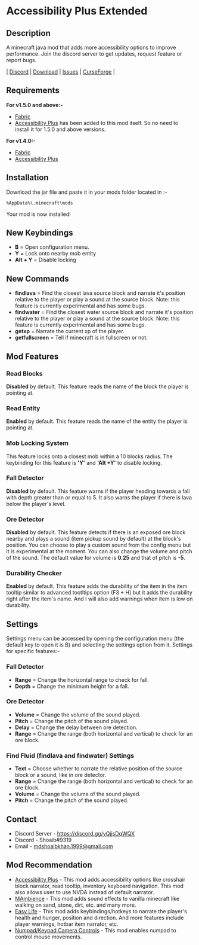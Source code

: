 # Accessibility Plus Extended

## Description

 A minecraft java mod that adds more accessibility options to improve performance. Join the discord server to get updates, request feature or report bugs. 

 | [Discord](https://discord.gg/yQjjsDqWQX) | [Download](https://www.curseforge.com/minecraft/mc-mods/accessibility-plus-extended/files) | [Issues](https://github.com/shoaib11120/Accessibility-Plus-Extended/issues) | [CurseForge](https://www.curseforge.com/minecraft/mc-mods/accessibility-plus-extended) |

## Requirements

**For v1.5.0 and above:-**
- [Fabric](https://fabricmc.net/wiki/install)
- [Accessibility Plus](https://www.curseforge.com/minecraft/mc-mods/accessibility-plus) has been added to this mod itself. So no need to install it for 1.5.0 and above versions.

**For v1.4.0:-**
- [Fabric](https://fabricmc.net/wiki/install)
- [Accessibility Plus](https://www.curseforge.com/minecraft/mc-mods/accessibility-plus)

## Installation

 Download the jar file and paste it in your mods folder located in :-

    %AppData%\.minecraft\mods
 Your mod is now installed!

## New Keybindings

- **B** = Open configuration menu.
- **Y** = Lock onto nearby mob entity
- **Alt + Y** = Disable locking

## New Commands

- **findlava** = Find the closest lava source block and narrate it's position relative to the player or play a sound at the source block. Note: this feature is currently experimental and has some bugs.
- **findwater** = Find the closest water source block and narrate it's position relative to the player or play a sound at the source block. Note: this feature is currently experimental and has some bugs.
- **getxp** = Narrate the current xp of the player.
- **getfullscreen** = Tell if minecraft is in fullscreen or not.

## Mod Features

### **Read Blocks**

 __Disabled__ by default. This feature reads the name of the block the player is pointing at.

### **Read Entity**

 __Enabled__ by default. This feature reads the name of the entity the player is pointing at.

### **Mob Locking System**

This feature locks onto a closest mob within a 10 blocks radius. The keybinding for this feature is **'Y'** and **'Alt +Y'** to disable locking.

### **Fall Detector**

 __Disabled__ by default. This feature warns if the player heading towards a fall with depth greater than or equal to 5. It also warns the player if there is lava below the player's level.

### **Ore Detector**

 __Disabled__ by default. This feature detects if there is an exposed ore block nearby and plays a sound (item pickup sound by default) at the block's position. You can choose to play a custom sound from the config menu but it is experimental at the moment. You can also change the volume and pitch of the sound. The default value for volume is __0.25__ and that of pitch is __-5__.

### **Durability Checker**

 __Enabled__ by default. This feature adds the durability of the item in the item tooltip similar to advanced tootltips option (F3 + H) but it adds the durability right after the item's name. And I will also add warnings when item is low on durability.

## Settings

Settings menu can be accessed by opening the configuration menu (the default key to open it is B) and selecting the settings option from it.
Settings for specific features:-

### **Fall Detector**

- **Range** = Change the horizontal range to check for fall.
- **Depth** = Change the minimum height for a fall.

### **Ore Detector** 

- **Volume** = Change the volume of the sound played.
- **Pitch** = Change the pitch of the sound played.
- **Delay** = Change the delay between ore detection.
- **Range** = Change the range (both horizontal and vertical) to check for an ore block.

### **Find Fluid (findlava and findwater) Settings**

- **Text** = Choose whether to narrate the relative position of the source block or a sound, like in ore detector.
- **Range** = Change the range (both horizontal and vertical) to check for an ore block.
- **Volume** = Change the volume of the sound played.
- **Pitch** = Change the pitch of the sound played.

## Contact

- Discord Server - https://discord.gg/yQjjsDqWQX
- Discord - Shoaib#9319 
- Email - mdshoaibkhan.1999@gmail.com

## Mod Recommendation

- [Accessibility Plus](https://www.curseforge.com/minecraft/mc-mods/accessibility-plus) - This mod adds accessibility options like crosshair block narrator, read tooltip, inventory keyboard navigation. This mod also allows user to use NVDA instead of default narrator.
- [MAmbience](https://www.curseforge.com/minecraft/mc-mods/mambience) - This mod adds sound effects to vanilla minecraft like walking on sand, stone, dirt, etc. and many more.
- [Easy Life](https://www.curseforge.com/minecraft/mc-mods/easy-life) - This mod adds keybindings/hotkeys to narrate the player's health and hunger, position and direction. And more features include player warnings, hotbar item narrator, etc.
- [Numpad/Keypad Camera Controls](https://www.curseforge.com/minecraft/mc-mods/numpad-keypad-camera-controls) - This mod enables numpad to control mouse movements. 
